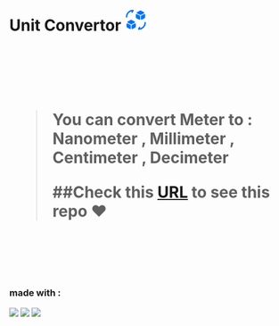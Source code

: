 <h1>Unit Convertor <img src="Images/convert-svg.svg" width="40px"><h1>

<br>
<br>

> You can convert Meter to : Nanometer , Millimeter , Centimeter , Decimeter
>
> ##Check this [URL](https://mahdibaderloo.github.io/unit-convertor/) to see this repo ❤️

<br>
<br>

### made with :

![](https://img.shields.io/badge/HTML5-E34F26?style=for-the-badge&logo=html5&logoColor=white)
![](https://img.shields.io/badge/CSS3-1572B6?style=for-the-badge&logo=css3&logoColor=white)
![](https://img.shields.io/badge/JavaScript-323330?style=for-the-badge&logo=javascript&logoColor=F7DF1E)
